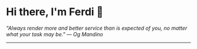 <h1>Hi there, I'm Ferdi 👋</h1>

<p><em>
  "Always render more and better service than is expected of you, no matter what your task may be." — Og Mandino
</em></p>

---
